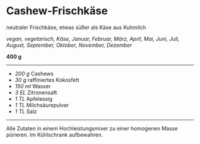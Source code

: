 # Cashew-Frischkäse

neutraler Frischkäse, etwas süßer als Käse aus Kuhmilch

*vegan, vegetarisch, Käse, Januar, Februar, März, April, Mai, Juni, Juli, August, September, Oktober, November, Dezember*

**400 g**

---

- *200 g* Cashews 
- *30 g* raffiniertes Kokosfett
- *150 ml* Wasser
- *3 EL* Zitronensaft
- *1 TL* Apfelessig
- *1 TL* Milchsäurepulver
- *1 TL* Salz

---

Alle Zutaten in einem Hochleistungsmixer zu einer homogenen Masse pürieren. Im Kühlschrank aufbewahren.
